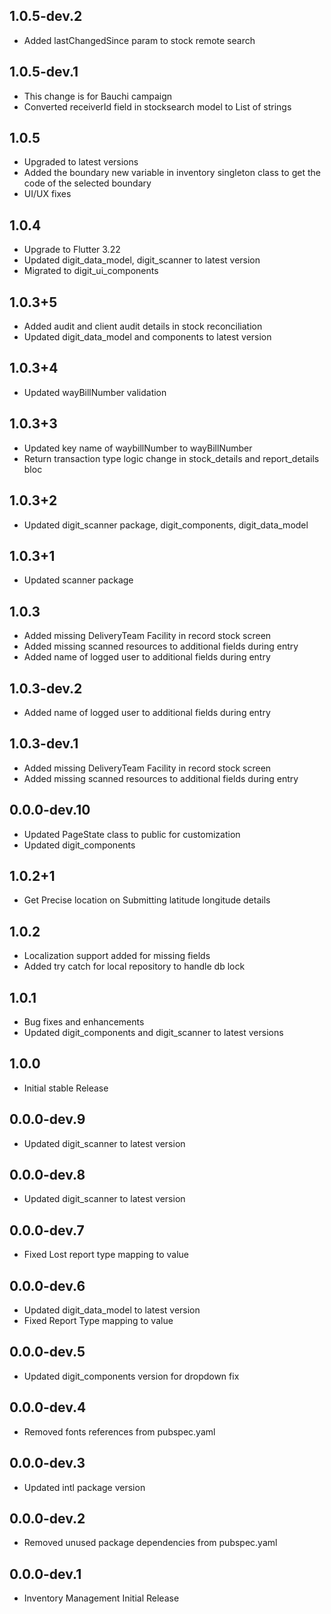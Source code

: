 ## 1.0.5-dev.2

* Added lastChangedSince param to stock remote search

## 1.0.5-dev.1

* This change is for Bauchi campaign
* Converted receiverId field in stocksearch model to List of strings

## 1.0.5

* Upgraded to latest versions
* Added the boundary new variable in inventory singleton class to get the code of the selected
  boundary
* UI/UX fixes

## 1.0.4

* Upgrade to Flutter 3.22
* Updated digit_data_model, digit_scanner to latest version
* Migrated to digit_ui_components

## 1.0.3+5

* Added audit and client audit details in stock reconciliation
* Updated digit_data_model and components to latest version

## 1.0.3+4

* Updated wayBillNumber validation

## 1.0.3+3

* Updated key name of waybillNumber to wayBillNumber
* Return transaction type logic change in stock_details and report_details bloc

## 1.0.3+2

* Updated digit_scanner package, digit_components, digit_data_model

## 1.0.3+1

* Updated scanner package

## 1.0.3

* Added missing DeliveryTeam Facility in record stock screen
* Added missing scanned resources to additional fields during entry
* Added name of logged user to additional fields during entry

## 1.0.3-dev.2

* Added name of logged user to additional fields during entry

## 1.0.3-dev.1

* Added missing DeliveryTeam Facility in record stock screen
* Added missing scanned resources to additional fields during entry

## 0.0.0-dev.10

* Updated PageState class to public for customization
* Updated digit_components

## 1.0.2+1

* Get Precise location on Submitting latitude longitude details

## 1.0.2

* Localization support added for missing fields
* Added try catch for local repository to handle db lock

## 1.0.1

* Bug fixes and enhancements
* Updated digit_components and digit_scanner to latest versions

## 1.0.0

* Initial stable Release

## 0.0.0-dev.9

* Updated digit_scanner to latest version

## 0.0.0-dev.8

* Updated digit_scanner to latest version

## 0.0.0-dev.7

* Fixed Lost report type mapping to value

## 0.0.0-dev.6

* Updated digit_data_model to latest version
* Fixed Report Type mapping to value

## 0.0.0-dev.5

* Updated digit_components version for dropdown fix

## 0.0.0-dev.4

* Removed fonts references from pubspec.yaml

## 0.0.0-dev.3

* Updated intl package version

## 0.0.0-dev.2

* Removed unused package dependencies from pubspec.yaml

## 0.0.0-dev.1

* Inventory Management Initial Release